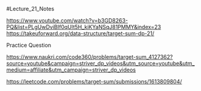 #Lecture_21_Notes

https://www.youtube.com/watch?v=b3GD8263-PQ&list=PLgUwDviBIf0qUlt5H_kiKYaNSqJ81PMMY&index=23
https://takeuforward.org/data-structure/target-sum-dp-21/

Practice Question 

https://www.naukri.com/code360/problems/target-sum_4127362?source=youtube&campaign=striver_dp_videos&utm_source=youtube&utm_medium=affiliate&utm_campaign=striver_dp_videos

https://leetcode.com/problems/target-sum/submissions/1613809804/


